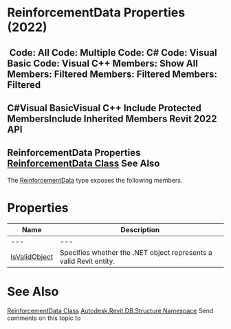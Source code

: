 # ReinforcementData Properties (2022)

﻿
 Code: All Code: Multiple Code: C# Code: Visual Basic Code: Visual C++  Members: Show All Members: Filtered Members: Filtered Members: Filtered   
---  
C#Visual BasicVisual C++
Include Protected MembersInclude Inherited Members
Revit 2022 API  
---  
ReinforcementData Properties  
[ReinforcementData Class](887493aa-8de4-c68e-d246-9ecb849ae641.md "ReinforcementData Class") See Also  
---  
The [ReinforcementData](887493aa-8de4-c68e-d246-9ecb849ae641.md "ReinforcementData Class") type exposes the following members.
# Properties
| Name | Description |
| --- | --- |
| --- | --- | --- |
| [IsValidObject](b008ee83-3aa7-eaac-a3ea-3097a241501e.md "IsValidObject Property") | Specifies whether the .NET object represents a valid Revit entity. |

# See Also
[ReinforcementData Class](887493aa-8de4-c68e-d246-9ecb849ae641.md "ReinforcementData Class")
[Autodesk.Revit.DB.Structure Namespace](d586b341-f687-9d90-e96d-255806b7d4fc.md "Autodesk.Revit.DB.Structure Namespace")
Send comments on this topic to 